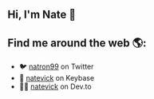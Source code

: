 ## Hi, I'm Nate 👋

## Find me around the web 🌎:

- :bird: [natron99](https://twitter.com/natron99 "@natron99 on Twitter") on Twitter
- :key: [natevick](https://keybase.io/natevick "natevick on Keybase") on Keybase
- :technologist: [natevick](https://dev.to/natevick "natevick on Dev.to") on Dev.to

<!--
**nvick/nvick** is a ✨ _special_ ✨ repository because its `README.md` (this file) appears on your GitHub profile.

Here are some ideas to get you started:

- 🔭 I’m currently working on ...
- 🌱 I’m currently learning ...
- 👯 I’m looking to collaborate on ...
- 🤔 I’m looking for help with ...
- 💬 Ask me about ...
- 📫 How to reach me: ...
- 😄 Pronouns: ...
- ⚡ Fun fact: ...
-->
